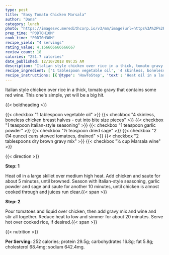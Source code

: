 ```yaml
---
type: post
title: "Easy Tomato Chicken Marsala"
author: "Dana"
category: lunch
photo: "https://imagesvc.meredithcorp.io/v3/mm/image?url=https%3A%2F%2Fimages.media-allrecipes.com%2Fuserphotos%2F412615.jpg"
prep_time: "P0DT0H10M"
cook_time: "P0DT0H30M"
recipe_yield: "4 servings"
rating_value: 4.166666666666667
review_count: 18
calories: "251.7 calories"
date_published: 12/10/2018 09:35 AM
description: "Italian style chicken over rice in a thick, tomato gravy that contains some red wine. This one's simple, yet will be a big hit."
recipe_ingredient: ['1 tablespoon vegetable oil', '4 skinless, boneless chicken breast halves - cut into bite size pieces', '1 teaspoon Italian-style seasoning', '1 teaspoon garlic powder', '½ teaspoon dried sage', '2 (14 ounce) cans stewed tomatoes, drained', '2 tablespoons dry brown gravy mix', '¼ cup Marsala wine']
recipe_instructions: [{'@type': 'HowToStep', 'text': 'Heat oil in a large skillet over medium high heat. Add chicken and saute for about 5 minutes, until browned. Season with Italian-style seasoning, garlic powder and sage and saute for another 10 minutes, until chicken is almost cooked through and juices run clear.\n'}, {'@type': 'HowToStep', 'text': 'Pour tomatoes and liquid over chicken, then add gravy mix and wine and stir all together. Reduce heat to low and simmer for about 20 minutes. Serve hot over cooked rice, if desired.\n'}]
---
```


Italian style chicken over rice in a thick, tomato gravy that contains some red wine. This one's simple, yet will be a big hit. 

{{< boldheading >}}

{{< checkbox "1 tablespoon vegetable oil" >}}
{{< checkbox "4  skinless, boneless chicken breast halves - cut into bite size pieces" >}}
{{< checkbox "1 teaspoon Italian-style seasoning" >}}
{{< checkbox "1 teaspoon garlic powder" >}}
{{< checkbox "½ teaspoon dried sage" >}}
{{< checkbox "2 (14 ounce) cans stewed tomatoes, drained" >}}
{{< checkbox "2 tablespoons dry brown gravy mix" >}}
{{< checkbox "¼ cup Marsala wine" >}}


{{< direction >}}

**Step: 1**

Heat oil in a large skillet over medium high heat. Add chicken and saute for about 5 minutes, until browned. Season with Italian-style seasoning, garlic powder and sage and saute for another 10 minutes, until chicken is almost cooked through and juices run clear.{{< span >}}

**Step: 2**

Pour tomatoes and liquid over chicken, then add gravy mix and wine and stir all together. Reduce heat to low and simmer for about 20 minutes. Serve hot over cooked rice, if desired.{{< span >}}

{{< nutrition >}}

**Per Serving:** 252 calories; protein 29.5g; carbohydrates 16.8g; fat 5.8g; cholesterol 68.4mg; sodium 642.4mg.